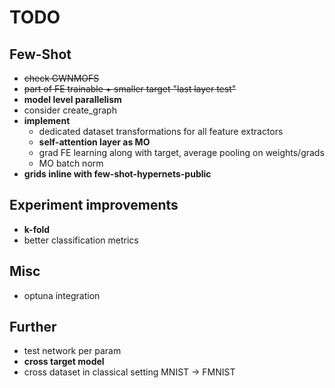 # TODO

## Few-Shot
- ~~check GWNMOFS~~
- ~~part of FE trainable + smaller target "last layer test"~~
- **model level parallelism**
- consider create_graph
- **implement**
    - dedicated dataset transformations for all feature extractors
    - **self-attention layer as MO**
    - grad FE learning along with target, average pooling on weights/grads
    - MO batch norm
- **grids inline with few-shot-hypernets-public**

## Experiment improvements
- **k-fold**
- better classification metrics

## Misc
- optuna integration

## Further
- test network per param
- **cross target model**
- cross dataset in classical setting MNIST -> FMNIST